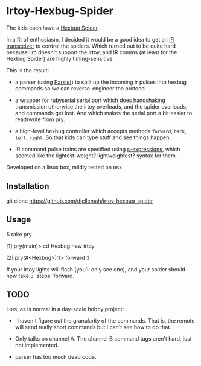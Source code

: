 # Irtoy-Hexbug-Spider

The kids each have a [Hexbug Spider](http://www.hexbug.com/mechanical/spider/).

In a fit of enthusiasm, I decided it would be a good idea to
get an [IR transceiver](http://dangerousprototypes.com/docs/USB_IR_Toy_v2)
to control the spiders.
Which turned out to be quite hard because lirc doesn't support the irtoy, and IR comms
(at least for the Hexbug Spider) are highly timing-sensitive.

This is the result:

- a parser (using [Parslet](http://kschiess.github.io/parslet/))
  to split up the incoming ir pulses into hexbug commands so
  we can reverse-engineer the protocol

- a wrapper for [rubyserial](https://github.com/hybridgroup/rubyserial)
  serial port which does handshaking transmission
  otherwise the irtoy overloads, and the spider overloads, and commands get lost.
  And which makes the serial port a bit easier to read/write from pry.

- a high-level hexbug controller which accepts methods ```forward```, ```back```, ```left```, ```right```.
  So that kids can type stuff and see things happen.

- IR command pulse trains are specified using [s-expressions](https://github.com/bendiken/sxp-ruby), which seemed like the
  lightest-weight? lightweightest? syntax for them.

Developed on a linux box, mildly tested on osx.

## Installation

git clone https://github.com/djellemah/irtoy-hexbug-spider

## Usage

$ rake pry

[1] pry(main)> cd Hexbug.new irtoy

[2] pry(\#\<Hexbug\>):1> forward 3

\# your irtoy lights will flash (you'll only see one), and your spider should now take 3 'steps' forward.

## TODO

Lots, as is normal in a day-scale hobby project:

- I haven't figure out the granularity of the commands. That is, the remote will send
  really short commands but I can't see how to do that.

- Only talks on channel A. The channel B command tags aren't hard, just not implemented.

- parser has too much dead code.
